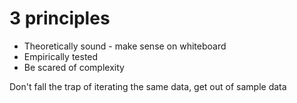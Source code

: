 # 3 principles

* Theoretically sound - make sense on whiteboard
* Empirically tested
* Be scared of complexity

Don't fall the trap of iterating the same data, get out of sample data



